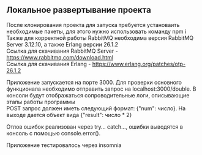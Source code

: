 ## Локальное развертывание проекта
После клонирования проекта для запуска требуется установаить необходимые пакеты, для этого нужно использовать команду npm i  
Также для корректной работы RabbitMQ необходима версия RabbitMQ Server 3.12.10, а также Erlang версии 26.1.2  
Ссылка для скачивания RabbitMQ Server - https://www.rabbitmq.com/download.html  
Ссылка для скачивания Erlang - https://www.erlang.org/patches/otp-26.1.2

Приложение запускается на порте 3000. Для проверки основного функционала необходимо отправить запрос на localhost:3000/double. В консоли будут отображаться сопроводительные логи, описывающие этапы работы программы  
POST запрос должен иметь следующий формат: {"num": число}. На выходе дается объект вида {"result": число * 2}  

Отлов ошибок реализован через try... catch..., ошибки выводятся в консоль с помощью console.error().

Приложение тестировалось через insomnia
